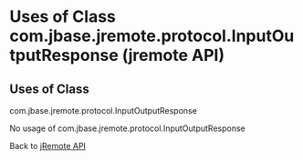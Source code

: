 # Uses of Class com.jbase.jremote.protocol.InputOutputResponse (jremote API)

<PageHeader />

## Uses of Class

com.jbase.jremote.protocol.InputOutputResponse

No usage of com.jbase.jremote.protocol.InputOutputResponse

Back to [jRemote API](./../../README.md)

<PageFooter />
